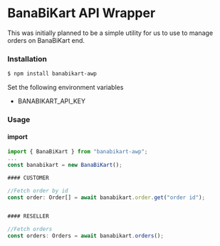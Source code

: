 # BanaBiKart API Wrapper

This was initially planned to be a simple utility for us to use to manage orders on BanaBiKart end.

### Installation

```bash
$ npm install banabikart-awp
```

Set the following environment variables
 - BANABIKART_API_KEY

### Usage

#### import
``` javascript
import { BanaBiKart } from "banabikart-awp";
...
const banabikart = new BanaBiKart();

```

``` javascript
#### CUSTOMER 

//Fetch order by id
const order: Order[] = await banabikart.order.get("order id");


#### RESELLER

//Fetch orders
const orders: Orders = await banabikart.orders();
```
